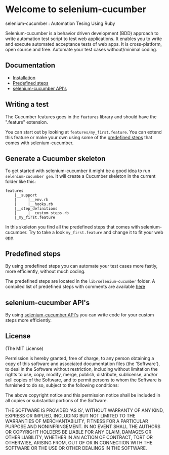 Welcome to selenium-cucumber
=================

selenium-cucumber : Automation Tesing Using Ruby

Selenium-cucumber is a behavior driven development (BDD) approach to write automation test script to test web applications.
It enables you to write and execute automated acceptance tests of web apps.
It is cross-platform, open source and free.
Automate your test cases without/minimal coding.

Documentation
-------------
* [Installation](doc/installation.md)
* [Predefined steps](doc/canned_steps.md)
* [selenium-cucumber API's](doc/selenium-cucumber-API.md)

Writing a test
--------------

The Cucumber features goes in the `features` library and should have the ".feature" extension.

You can start out by looking at `features/my_first.feature`. You can extend this feature or make your own using some of the [predefined steps](doc/canned_steps.md) that comes with selenium-cucumber.

Generate a Cucumber skeleton
----------------------------

To get started with selenium-cucumber it might be a good idea to run `selenium-cucumber gen`. It will create a Cucumber skeleton in the current folder like this:

    features
        |__support
        |     |__env.rb
        |     |__hooks.rb
        |__step_definitions
        |     |__custom_steps.rb
        |_my_first.feature

In this skeleton you find all the predefined steps that comes with selenium-cucumber. Try to take a look `my_first.feature` and change it to fit your web app.


Predefined steps
-----------------
By using predefined steps you can automate your test cases more fastly, more efficiently, without much coding.

The predefined steps are located in the `lib/selenium-cucumber` folder. A compiled list of predefined steps with comments are available [here](doc/canned_steps.md) 


selenium-cucumber API's
-----------------------
By using [selenium-cucumber API's](doc/selenium-cucumber-API.md) you can write code for your custom steps more efficiently.


License
-------

(The MIT License)

Permission is hereby granted, free of charge, to any person obtaining a copy of this software and associated documentation files (the 'Software'), to deal in the Software without restriction, including without limitation the rights to use, copy, modify, merge, publish, distribute, sublicense, and/or sell copies of the Software, and to permit persons to whom the Software is furnished to do so, subject to the following conditions:

The above copyright notice and this permission notice shall be included in all copies or substantial portions of the Software.

THE SOFTWARE IS PROVIDED 'AS IS', WITHOUT WARRANTY OF ANY KIND, EXPRESS OR IMPLIED, INCLUDING BUT NOT LIMITED TO THE WARRANTIES OF MERCHANTABILITY, FITNESS FOR A PARTICULAR PURPOSE AND NONINFRINGEMENT. IN NO EVENT SHALL THE AUTHORS OR COPYRIGHT HOLDERS BE LIABLE FOR ANY CLAIM, DAMAGES OR OTHER LIABILITY, WHETHER IN AN ACTION OF CONTRACT, TORT OR OTHERWISE, ARISING FROM, OUT OF OR IN CONNECTION WITH THE SOFTWARE OR THE USE OR OTHER DEALINGS IN THE SOFTWARE.
